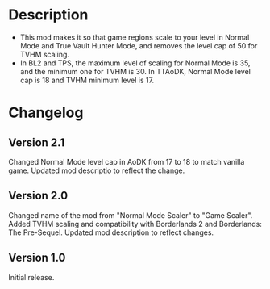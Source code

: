# Description
* This mod makes it so that game regions scale to your level in Normal Mode and True Vault Hunter Mode, and removes the level cap of 50 for TVHM scaling.
* In BL2 and TPS, the maximum level of scaling for Normal Mode is 35, and the minimum one for TVHM is 30. In TTAoDK, Normal Mode level cap is 18 and TVHM minimum level is 17.

# Changelog
## Version 2.1
Changed Normal Mode level cap in AoDK from 17 to 18 to match vanilla game. Updated mod descriptio to reflect the change.
## Version 2.0
Changed name of the mod from "Normal Mode Scaler" to "Game Scaler". Added TVHM scaling and compatibility with Borderlands 2 and Borderlands: The Pre-Sequel. Updated mod description to reflect changes.
## Version 1.0
Initial release.
